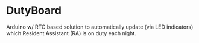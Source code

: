 DutyBoard
=========

Arduino w/ RTC based solution to automatically update (via LED indicators) which Resident Assistant (RA) is on duty each night.
